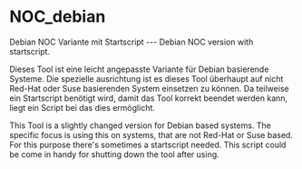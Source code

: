 NOC_debian
==========

Debian NOC Variante mit Startscript --- Debian NOC version with startscript.

Dieses Tool ist eine leicht angepasste Variante für Debian basierende Systeme.
Die spezielle ausrichtung ist es dieses Tool überhaupt auf nicht Red-Hat oder
Suse basierenden System einsetzen zu können.
Da teilweise ein Startscript benötigt wird,
damit das Tool korrekt beendet werden kann, liegt ein Script bei
das dies ermöglicht.

This Tool is a slightly changed version for Debian based systems.
The specific focus is using this on systems, that are not Red-Hat or Suse based.
For this purpose there's sometimes a startscript needed.
This script could be come in handy for shutting down the tool after using.
